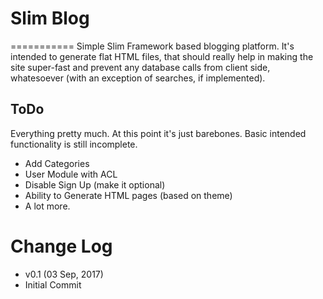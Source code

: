 # Slim Blog
===========
Simple Slim Framework based blogging platform. It's intended to generate flat HTML files, that should really help in making the site super-fast and prevent any database calls from client side, whatesoever (with an exception of searches, if implemented).

## ToDo
Everything pretty much. At this point it's just barebones. Basic intended functionality is still incomplete.

- Add Categories
- User Module with ACL
- Disable Sign Up (make it optional)
- Ability to Generate HTML pages (based on theme)
- A lot more.

# Change Log
- v0.1 (03 Sep, 2017)
 - Initial Commit